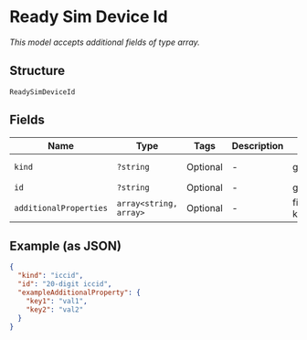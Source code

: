 
# Ready Sim Device Id

*This model accepts additional fields of type array.*

## Structure

`ReadySimDeviceId`

## Fields

| Name | Type | Tags | Description | Getter | Setter |
|  --- | --- | --- | --- | --- | --- |
| `kind` | `?string` | Optional | - | getKind(): ?string | setKind(?string kind): void |
| `id` | `?string` | Optional | - | getId(): ?string | setId(?string id): void |
| `additionalProperties` | `array<string, array>` | Optional | - | findAdditionalProperty(string key): array | additionalProperty(string key, array value): void |

## Example (as JSON)

```json
{
  "kind": "iccid",
  "id": "20-digit iccid",
  "exampleAdditionalProperty": {
    "key1": "val1",
    "key2": "val2"
  }
}
```

